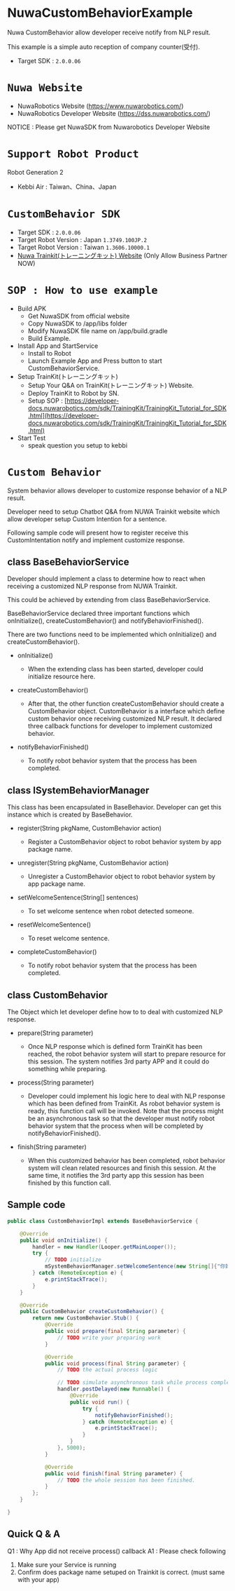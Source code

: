 # NuwaCustomBehaviorExample
Nuwa CustomBehavior allow developer receive notify from NLP result.

This example is a simple auto reception of company counter(受付).
 * Target SDK : `2.0.0.06`

# `Nuwa Website`
* NuwaRobotics Website (https://www.nuwarobotics.com/)
* NuwaRobotics Developer Website (https://dss.nuwarobotics.com/)


NOTICE : Please get NuwaSDK from Nuwarobotics Developer Website

# `Support Robot Product`
Robot Generation 2
* Kebbi Air : Taiwan、China、Japan

# `CustomBehavior SDK`
 * Target SDK : `2.0.0.06`
 * Target Robot Version : Japan `1.3749.100JP.2`
 * Target Robot Version : Taiwan `1.3606.10000.1` 
 * [Nuwa Trainkit(トレーニングキット) Website](https://trainkit.nuwarobotics.com) (Only Allow Business Partner NOW)

# `SOP : How to use example`
 * Build APK
    + Get NuwaSDK from official website
    + Copy NuwaSDK to /app/libs folder
    + Modify NuwaSDK file name on /app/build.gradle
    + Build Example.
 * Install App and StartService
    + Install to Robot
    + Launch Example App and Press button to start CustomBehaviorService.
 * Setup TrainKit(トレーニングキット)
    + Setup Your Q&A on TrainKit(トレーニングキット) Website.
    + Deploy TrainKit to Robot by SN.
    + Setup SOP : [https://developer-docs.nuwarobotics.com/sdk/TrainingKit/TrainingKit_Tutorial_for_SDK.html](https://developer-docs.nuwarobotics.com/sdk/TrainingKit/TrainingKit_Tutorial_for_SDK.html)
 * Start Test
    + speak question you setup to kebbi

# `Custom Behavior`

System behavior allows developer to customize response behavior of a NLP result.

Developer need to setup Chatbot Q&A from NUWA Trainkit website which allow developer setup Custom Intention for a sentence.

Following sample code will present how to register receive this CustomIntentation notify and implement customize response.


## class BaseBehaviorService
Developer should implement a class to determine how to react when receiving a customized NLP response from NUWA Trainkit. 

This could be achieved by extending from class BaseBehaviorService.

BaseBehaviorService declared three important functions which onInitialize(), createCustomBehavior() and notifyBehaviorFinished(). 

There are two functions need to be implemented which onInitialize() and createCustomBehavior(). 

* onInitialize()
	+ When the extending class has been started, developer could initialize resource here.


* createCustomBehavior()
	+ After that, the other function createCustomBehavior should create a CustomBehavior object. 
	CustomBehavior is a interface which define custom behavior once receiving customized NLP result. 
	It declared three callback functions for developer to implement customized behavior.


* notifyBehaviorFinished()
	+ To notify robot behavior system that the process has been completed.


## class ISystemBehaviorManager
This class has been encapsulated in BaseBehavior. Developer can get this instance which is created by BaseBehavior.

* register(String pkgName, CustomBehavior action)
	+ Register a CustomBehavior object to robot behavior system by app package name.


* unregister(String pkgName, CustomBehavior action)
	+ Unregister a CustomBehavior object to robot behavior system by app package name.


* setWelcomeSentence(String[] sentences)
	+ To set welcome sentence when robot detected someone. 


* resetWelcomeSentence()
	+ To reset welcome sentence.

* completeCustomBehavior()
	+ To notify robot behavior system that the process has been completed.


## class CustomBehavior
The Object which let developer define how to to deal with customized NLP response.

* prepare(String parameter)
	+ Once NLP response which is defined form TrainKit has been reached, the robot behavior system will start to prepare resource for this session. 
	The system notifies 3rd party APP and it could do something while preparing.


* process(String parameter)
	+ Developer could implement his logic here to deal with NLP response which has been defined from TrainKit.
	As robot behavior system is ready, this function call will be invoked.
	Note that the process might be an asynchronous task so that the developer must notify robot behavior system that the process when will be completed by notifyBehaviorFinished().


* finish(String parameter)
	+ When this customized behavior has been completed, robot behavior system will clean related resources and finish this session.
	At the same time, it notifies the 3rd party app this session has been finished by this function call.


## Sample code
```java
public class CustomBehaviorImpl extends BaseBehaviorService {

    @Override
    public void onInitialize() {
        handler = new Handler(Looper.getMainLooper());
        try {
        	// TODO initialize 
            mSystemBehaviorManager.setWelcomeSentence(new String[]{"你好， %s.這是一個歡迎詞的測試!", "%s, 挖底家", "%s, 有什麼可以為您服務的嗎？"});
        } catch (RemoteException e) {
            e.printStackTrace();
        }
    }

    @Override
    public CustomBehavior createCustomBehavior() {
        return new CustomBehavior.Stub() {
            @Override
            public void prepare(final String parameter) {
				// TODO write your preparing work
            }

            @Override
            public void process(final String parameter) {
				// TODO the actual process logic

                // TODO simulate asynchronous task while process complete
                handler.postDelayed(new Runnable() {
                    @Override
                    public void run() {
                        try {
                            notifyBehaviorFinished();
                        } catch (RemoteException e) {
                            e.printStackTrace();
                        }
                    }
                }, 5000);
            }

            @Override
            public void finish(final String parameter) {
            	// TODO the whole session has been finished. 
            }
        };
    }

}
```
## Quick Q & A

Q1 : Why App did not receive process() callback 
A1 : Please check following 
1. Make sure your Service is running
2. Confirm does package name setuped on Trainkit is correct. (must same with your app)



